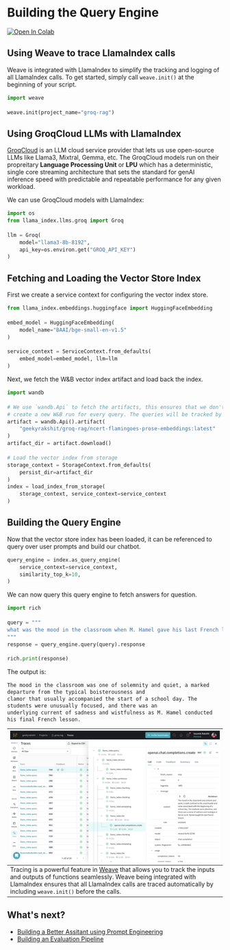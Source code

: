 # Building the Query Engine

[![Open In Colab](https://colab.research.google.com/assets/colab-badge.svg)](https://colab.research.google.com/github/wandb/weave/blob/master/docs/docs/guides/cookbooks/llamaindex_rag_ncert/notebooks/01_rag_engine.ipynb)

## Using Weave to trace LlamaIndex calls

Weave is integrated with LlamaIndex to simplify the tracking and logging of all LlamaIndex calls. To get started, simply call `weave.init()` at the beginning of your script.

```python
import weave

weave.init(project_name="groq-rag")
```

## Using GroqCloud LLMs with LlamaIndex

[GroqCloud](https://groq.com/) is an LLM cloud service provider that lets us use open-source LLMs like Llama3, Mixtral, Gemma, etc. The GroqCloud models run on their propreitary **Language Processing Unit** or **LPU** which has a deterministic, single core streaming architecture that sets the standard for genAI inference speed with predictable and repeatable performance for any given workload.

We can use GroqCloud models with LlamaIndex:

```python
import os
from llama_index.llms.groq import Groq

llm = Groq(
    model="llama3-8b-8192",
    api_key=os.environ.get("GROQ_API_KEY")
)
```

## Fetching and Loading the Vector Store Index

First we create a service context for configuring the vector index store.

```python
from llama_index.embeddings.huggingface import HuggingFaceEmbedding

embed_model = HuggingFaceEmbedding(
    model_name="BAAI/bge-small-en-v1.5"
)

service_context = ServiceContext.from_defaults(
    embed_model=embed_model, llm=llm
)
```

Next, we fetch the W&B vector index artifact and load back the index.

```python
import wandb

# We use `wandb.Api` to fetch the artifacts, this ensures that we don't
# create a new W&B run for every query. The queries will be tracked by Weave.
artifact = wandb.Api().artifact(
    "geekyrakshit/groq-rag/ncert-flamingoes-prose-embeddings:latest"
)
artifact_dir = artifact.download()

# Load the vector index from storage
storage_context = StorageContext.from_defaults(
    persist_dir=artifact_dir
)
index = load_index_from_storage(
    storage_context, service_context=service_context
)
```
## Building the Query Engine

Now that the vector store index has been loaded, it can be referenced to query over user prompts and build our chatbot.

```python
query_engine = index.as_query_engine(
    service_context=service_context,
    similarity_top_k=10,
)
```

We can now query this query engine to fetch answers for question.

```python
import rich

query = """
what was the mood in the classroom when M. Hamel gave his last French lesson?
"""
response = query_engine.query(query).response

rich.print(response)
```

The output is:

```
The mood in the classroom was one of solemnity and quiet, a marked departure from the typical boisterousness and 
clamor that usually accompanied the start of a school day. The students were unusually focused, and there was an 
underlying current of sadness and wistfulness as M. Hamel conducted his final French lesson.
```

| ![](./images/weave_dashboard.png) |
|---|
| Tracing is a powerful feature in [Weave](https://wandb.github.io/weave/guides/tracking/tracing) that allows you to track the inputs and outputs of functions seamlessly. Weave being integrated with LlamaIndex ensures that all LlamaIndex calls are traced automatically by including `weave.init()` before the calls. |

## What's next?

- [Building a Better Assitant using Prompt Engineering](./prompt_engineering.md)
- [Building an Evaluation Pipeline](./evaluation.md)
